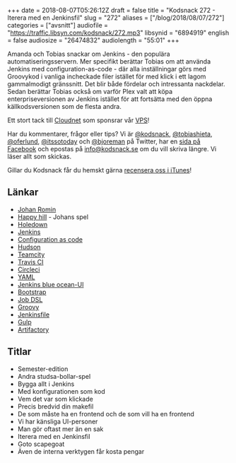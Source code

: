 +++
date = 2018-08-07T05:26:12Z
draft = false
title = "Kodsnack 272 - Iterera med en Jenkinsfil"
slug = "272"
aliases = ["/blog/2018/08/07/272"]
categories = ["avsnitt"]
audiofile = "https://traffic.libsyn.com/kodsnack/272.mp3"
libsynid = "6894919"
english = false
audiosize = "26474832"
audiolength = "55:01"
+++

Amanda och Tobias snackar om Jenkins - den populära automatiseringsservern. Mer specifikt berättar Tobias om att använda Jenkins med configuration-as-code - där alla inställningar görs med Groovykod i vanliga incheckade filer istället för med klick i ett lagom gammalmodigt gränssnitt. Det blir både fördelar och intressanta nackdelar. Sedan berättar Tobias också om varför Plex valt att köpa enterpriseversionen av Jenkins istället för att fortsätta med den öppna källkodsversionen som de flesta andra.

Ett stort tack till [Cloudnet](http://www.cloudnet.se) som sponsrar vår [VPS](http://en.wikipedia.org/wiki/Virtual_private_server)!

Har du kommentarer, frågor eller tips? Vi är [@kodsnack](https://www.twitter.com/kodsnack), [@tobiashieta](https://www.twitter.com/tobiashieta), [@oferlund](https://www.twitter.com/oferlund), [@itssotoday](https://twitter.com/itssotoday) och [@bjoreman](https://www.twitter.com/bjoreman) på Twitter, har en [sida på Facebook](https://www.facebook.com/kodsnack) och epostas på [info@kodsnack.se](mailto:info@kodsnack.se) om du vill skriva längre. Vi läser allt som skickas.

Gillar du Kodsnack får du hemskt gärna [recensera oss i iTunes](http://itunes.apple.com/se/podcast/kodsnack/id561631498?l=en)!

## Länkar ##
* [Johan Romin](https://romin.se/about.html)
* [Happy hill](https://itunes.apple.com/se/app/happy-hill/id1276006710?mt=8) - Johans spel
* [Holedown](https://holedown.com/)
* [Jenkins](https://en.wikipedia.org/wiki/Jenkins_%28software%29)
* [Configuration as code](https://confluence.atlassian.com/bamboo/what-is-configuration-as-code-894743909.html)
* [Hudson](https://en.wikipedia.org/wiki/Hudson_%28software%29)
* [Teamcity](https://en.wikipedia.org/wiki/TeamCity)
* [Travis CI](https://en.wikipedia.org/wiki/Travis_CI)
* [Circleci](https://circleci.com/)
* [YAML](https://en.wikipedia.org/wiki/YAML)
* [Jenkins blue ocean-UI](https://jenkins.io/projects/blueocean/)
* [Bootstrap](http://getbootstrap.com/)
* [Job DSL](https://github.com/jenkinsci/job-dsl-plugin)
* [Groovy](https://en.wikipedia.org/wiki/Apache_Groovy)
* [Jenkinsfile](https://jenkins.io/doc/book/pipeline/jenkinsfile/)
* [Gulp](https://gulpjs.com/)
* [Artifactory](https://jfrog.com/artifactory/)

## Titlar ##
* Semester-edition
* Andra studsa-bollar-spel
* Bygga allt i Jenkins
* Med konfigurationen som kod
* Vem det var som klickade
* Precis bredvid din makefil
* De som måste ha en frontend och de som vill ha en frontend
* Vi har känsliga UI-personer
* Man gör oftast mer än en sak
* Iterera med en Jenkinsfil
* Goto scapegoat
* Även de interna verktygen får kosta pengar